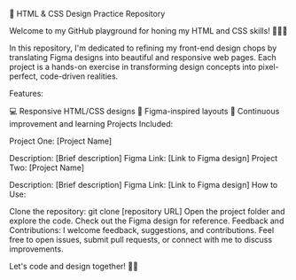 🚀 HTML & CSS Design Practice Repository

Welcome to my GitHub playground for honing my HTML and CSS skills! 👨‍💻✨

In this repository, I'm dedicated to refining my front-end design chops by translating Figma designs into beautiful and responsive web pages. Each project is a hands-on exercise in transforming design concepts into pixel-perfect, code-driven realities.

Features:

💻 Responsive HTML/CSS designs
🎨 Figma-inspired layouts
🚀 Continuous improvement and learning
Projects Included:

Project One: [Project Name]

Description: [Brief description]
Figma Link: [Link to Figma design]
Project Two: [Project Name]

Description: [Brief description]
Figma Link: [Link to Figma design]
How to Use:

Clone the repository: git clone [repository URL]
Open the project folder and explore the code.
Check out the Figma design for reference.
Feedback and Contributions:
I welcome feedback, suggestions, and contributions. Feel free to open issues, submit pull requests, or connect with me to discuss improvements.

Let's code and design together! 🚀✨
